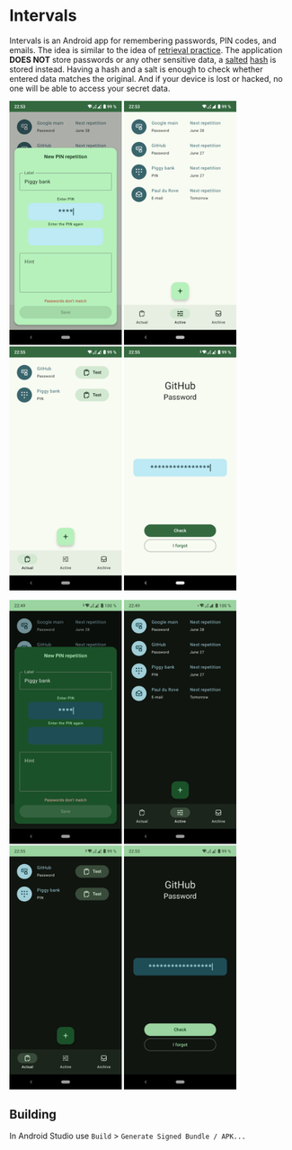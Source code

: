 # Intervals

Intervals is an Android app for remembering passwords, PIN codes, and emails.
The idea is similar to the idea of [retrieval practice](https://en.wikipedia.org/wiki/Testing_effect).
The application **DOES NOT** store passwords or any other sensitive data,
a [salted](https://en.wikipedia.org/wiki/Salt_(cryptography)) [hash](https://en.wikipedia.org/wiki/Cryptographic_hash_function) is stored instead.
Having a hash and a salt is enough to check whether entered data matches the original.
And if your device is lost or hacked, no one will be able to access your secret data.

<img src="./graphics/screenshots/light1.png" alt="1" width="200"> <img src="./graphics/screenshots/light2.png" alt="2" width="200"> <img src="./graphics/screenshots/light3.png" alt="3" width="200"> <img src="./graphics/screenshots/light4.png" alt="4" width="200">

<img src="./graphics/screenshots/dark1.png" alt="1" width="200"> <img src="./graphics/screenshots/dark2.png" alt="2" width="200"> <img src="./graphics/screenshots/dark3.png" alt="3" width="200"> <img src="./graphics/screenshots/dark4.png" alt="4" width="200">

## Building
In Android Studio use `Build` > `Generate Signed Bundle / APK...`